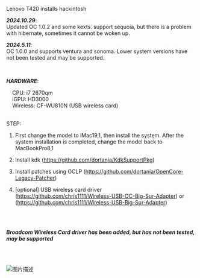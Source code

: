 Lenovo T420 installs hackintosh<br />

_**2024.10.29**_:<br />
Updated OC 1.0.2 and some kexts. support sequoia, but there is a problem with hibernate, sometimes it cannot be woken up.<br />

_**2024.5.11**_:<br />
OC 1.0.0 and supports ventura and sonoma. Lower system versions have not been tested and may be supported.<br />

<br />

_**HARDWARE**_:<br />

&nbsp;&nbsp;&nbsp;&nbsp;CPU: i7 2670qm<br />
&nbsp;&nbsp;&nbsp;&nbsp;iGPU: HD3000<br />
&nbsp;&nbsp;&nbsp;&nbsp;Wireless: CF-WU810N (USB wireless card)<br />

<br />
STEP:<br />

1. First change the model to iMac19,1, then install the system. After the system installation is completed, change the model back to MacBookPro8,1<br />

2. Install kdk (https://github.com/dortania/KdkSupportPkg)<br />

3. Install patches using OCLP (https://github.com/dortania/OpenCore-Legacy-Patcher)<br />

4. [optional] USB wireless card driver (https://github.com/chris1111/Wireless-USB-OC-Big-Sur-Adapter) or (https://github.com/chris1111/Wireless-USB-Big-Sur-Adapter)<br />

<br />
<br />

_**Broadcom Wireless Card driver has been added, but has not been tested, may be supported**_<br />

<br />
<br />

![图片描述](img/img.png)
